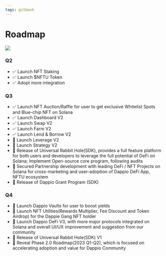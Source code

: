 ```yaml
---
tags: gitbook
---
```


# Roadmap

![](https://hackmd.io/_uploads/BJtEvH-i9.jpg)

### Q2

- ✅ Launch NFT Staking
- ✅ Launch $NFTU Token
- ✅ Adopt more integration

### Q3

- ✅ Launch NFT Auction/Raffle for user to get exclusive Whitelist Spots and Blue-chip NFT on Solana
- ✅ Launch Dashboard V2
- ✅ Launch Swap V2
- ✅ Launch Farm V2
- ✅ Launch Lend & Borrow V2
- 🚧 Launch Leverage V2
- 🚧  Launch Strategy V2
- 🚧 Release of Universal Rabbit Hole(SDK), provides a full feature platform for both users and developers to leverage the full potential of DeFi on Solana; Implement Open-source core program, following audits
- 🚧 Secured Partnership development with leading DeFi / NFT Projects on Solana for cross-marketing and user-adoption of Dappio DeFi App, NFTU ecosystem
- 🚧 Release of Dappio Grant Program (SDK)

### Q4

- 🚧 Launch Dappio Vaults for user to boost yields 
- 🚧 Launch NFT Utilities(Rewards Multiplier, Fee Discount and Token Airdrop) for the Dappie Gang NFT holder
- 🚧 Launch Dappio DeFi V3, with more major protocols integrated on Solana and overall UI/UX improvement and suggestion from our community
- 🚧 Release of Universal Rabbit Hole(SDK) V1
- 🚧 Reveal Phase 2.0 Roadmap(2023 Q1-Q2), which is focused on accelerating adoption and value for Dappio Community


